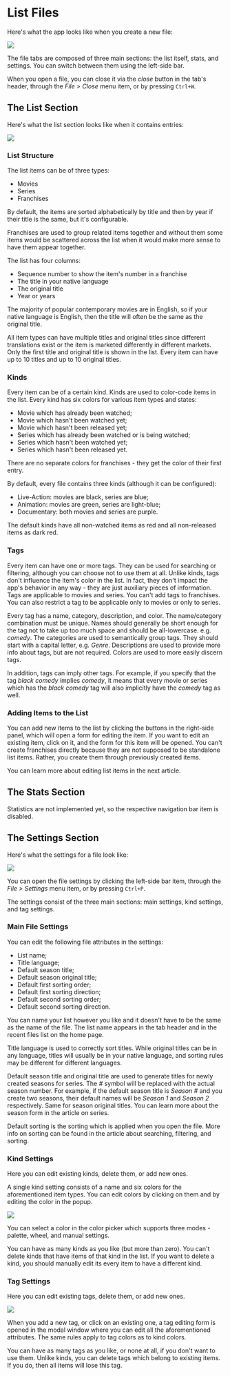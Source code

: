 # List Files

Here's what the app looks like when you create a new file:

![](../.gitbook/assets/v0.3-screen-new-file.png)

The file tabs are composed of three main sections: the list itself, stats, and settings. You can switch between them using the left-side bar.

When you open a file, you can close it via the _close_ button in the tab's header, through the _File &gt; Close_ menu item, or by pressing `Ctrl+W`.

## The List Section

Here's what the list section looks like when it contains entries:

![](../.gitbook/assets/v0.3-screen-list.png)

### List Structure

The list items can be of three types:

* Movies
* Series
* Franchises

By default, the items are sorted alphabetically by title and then by year if their title is the same, but it's configurable.

Franchises are used to group related items together and without them some items would be scattered across the list when it would make more sense to have them appear together.

The list has four columns:

* Sequence number to show the item's number in a franchise
* The title in your native language
* The original title
* Year or years

The majority of popular contemporary movies are in English, so if your native language is English, then the title will often be the same as the original title.

All item types can have multiple titles and original titles since different translations exist or the item is marketed differently in different markets. Only the first title and original title is shown in the list. Every item can have up to 10 titles and up to 10 original titles.

### Kinds

Every item can be of a certain kind. Kinds are used to color-code items in the list. Every kind has six colors for various item types and states:

* Movie which has already been watched;
* Movie which hasn't been watched yet;
* Movie which hasn't been released yet;
* Series which has already been watched or is being watched;
* Series which hasn't been watched yet;
* Series which hasn't been released yet.

There are no separate colors for franchises - they get the color of their first entry.

By default, every file contains three kinds \(although it can be configured\):

* Live-Action: movies are black, series are blue;
* Animation: movies are green, series are light-blue;
* Documentary: both movies and series are purple.

The default kinds have all non-watched items as red and all non-released items as dark red.

### Tags

Every item can have one or more tags. They can be used for searching or filtering, although you can choose not to use them at all. Unlike kinds, tags don't influence the item's color in the list. In fact, they don't impact the app's behavior in any way - they are just auxiliary pieces of information. Tags are applicable to movies and series. You can't add tags to franchises. You can also restrict a tag to be applicable only to movies or only to series.

Every tag has a name, category, description, and color. The name/category combination must be unique. Names should generally be short enough for the tag not to take up too much space and should be all-lowercase. e.g. _comedy_. The categories are used to semantically group tags. They should start with a capital letter, e.g. _Genre_. Descriptions are used to provide more info about tags, but are not required. Colors are used to more easily discern tags.

In addition, tags can imply other tags. For example, if you specify that the tag _black comedy_ implies _comedy_, it means that every movie or series which has the _black comedy_ tag will also implicitly have the _comedy_ tag as well.

### Adding Items to the List

You can add new items to the list by clicking the buttons in the right-side panel, which will open a form for editing the item. If you want to edit an existing item, click on it, and the form for this item will be opened. You can't create franchises directly because they are not supposed to be standalone list items. Rather, you create them through previously created items.

You can learn more about editing list items in the next article.

## The Stats Section

Statistics are not implemented yet, so the respective navigation bar item is disabled.

## The Settings Section

Here's what the settings for a file look like:

![](../.gitbook/assets/v0.3-screen-settings.png)

You can open the file settings by clicking the left-side bar item, through the _File &gt; Settings_ menu item, or by pressing `Ctrl+P`.

The settings consist of the three main sections: main settings, kind settings, and tag settings.

### Main File Settings

You can edit the following file attributes in the settings:

* List name;
* Title language;
* Default season title;
* Default season original title;
* Default first sorting order;
* Default first sorting direction;
* Default second sorting order;
* Default second sorting direction.

You can name your list however you like and it doesn't have to be the same as the name of the file. The list name appears in the tab header and in the recent files list on the home page.

Title language is used to correctly sort titles. While original titles can be in any language, titles will usually be in your native language, and sorting rules may be different for different languages.

Default season title and original title are used to generate titles for newly created seasons for series. The _\#_ symbol will be replaced with the actual season number. For example, if the default season title is _Season \#_ and you create two seasons, their default names will be _Season 1_ and _Season 2_ respectively. Same for season original titles. You can learn more about the season form in the article on series.

Default sorting is the sorting which is applied when you open the file. More info on sorting can be found in the article about searching, filtering, and sorting.

### Kind Settings

Here you can edit existing kinds, delete them, or add new ones.

A single kind setting consists of a name and six colors for the aforementioned item types. You can edit colors by clicking on them and by editing the color in the popup.

![](../.gitbook/assets/v0.3-screen-settings-color.png)

You can select a color in the color picker which supports three modes - palette, wheel, and manual settings.

You can have as many kinds as you like \(but more than zero\). You can't delete kinds that have items of that kind in the list. If you want to delete a kind, you should manually edit its every item to have a different kind.

### Tag Settings

Here you can edit existing tags, delete them, or add new ones.

![](../.gitbook/assets/v0.3-screen-settings-tag.png)

When you add a new tag, or click on an existing one, a tag editing form is opened in the modal window where you can edit all the aforementioned attributes. The same rules apply to tag colors as to kind colors.

You can have as many tags as you like, or none at all, if you don't want to use them. Unlike kinds, you can delete tags which belong to existing items. If you do, then all items will lose this tag.

